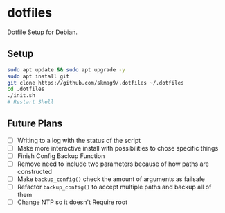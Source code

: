 # dotfiles

Dotfile Setup for Debian.

## Setup

```bash
sudo apt update && sudo apt upgrade -y
sudo apt install git
git clone https://github.com/skmag9/.dotfiles ~/.dotfiles
cd .dotfiles
./init.sh
# Restart Shell
```

## Future Plans
- [ ] Writing to a log with the status of the script
- [ ] Make more interactive install with possibilities to chose specific things
- [ ] Finish Config Backup Function
- [ ] Remove need to include two parameters because of how paths are constructed
- [ ] Make ``backup_config()`` check the amount of arguments as failsafe
- [ ] Refactor ``backup_config()`` to accept multiple paths and backup all of them 
- [ ] Change NTP so it doesn't Require root
